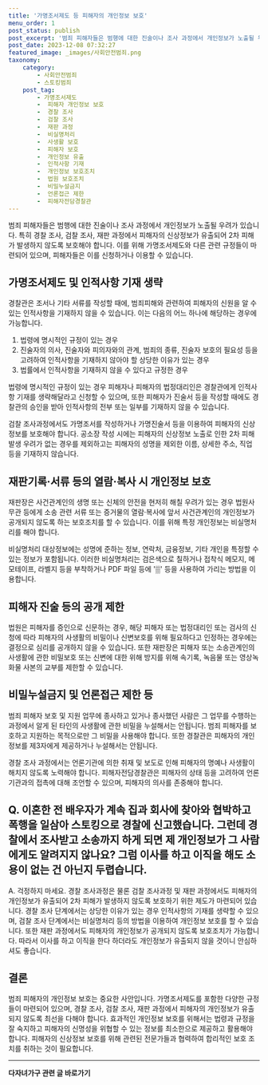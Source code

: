 ```yaml
---
title: '가명조서제도 등 피해자의 개인정보 보호'
menu_order: 1
post_status: publish
post_excerpt: '범죄 피해자들은 범행에 대한 진술이나 조사 과정에서 개인정보가 노출될 우려가 있습니다. 특히 경찰 조사, 검찰 조사, 재판 과정에서 피해자의 신상정보가 유출되어 2차 피해가 발생하지 않도록 보호해야 합니다. 이를 위해 가명조서제도와 다른 관련 규정들이 마련되어 있으며, 피해자들은 이를 신청하거나 이용할 수 있습니다.'
post_date: 2023-12-08 07:32:27
featured_image: _images/사회안전범죄.png
taxonomy:
    category:
        - 사회안전범죄
        - 스토킹범죄
    post_tag:
        - 가명조서제도
        -  피해자 개인정보 보호
        -  경찰 조사
        -  검찰 조사
        -  재판 과정
        -  비실명처리
        -  사생활 보호
        -  피해자 보호
        -  개인정보 유출
        -  인적사항 기재
        -  개인정보 보호조치
        -  법원 보호조치
        -  비밀누설금지
        -  언론접근 제한
        -  피해자전담경찰관
---
```



범죄 피해자들은 범행에 대한 진술이나 조사 과정에서 개인정보가 노출될 우려가 있습니다. 특히 경찰 조사, 검찰 조사, 재판 과정에서 피해자의 신상정보가 유출되어 2차 피해가 발생하지 않도록 보호해야 합니다. 이를 위해 가명조서제도와 다른 관련 규정들이 마련되어 있으며, 피해자들은 이를 신청하거나 이용할 수 있습니다.

## 가명조서제도 및 인적사항 기재 생략

경찰관은 조서나 기타 서류를 작성할 때에, 범죄피해와 관련하여 피해자의 신원을 알 수 있는 인적사항을 기재하지 않을 수 있습니다. 이는 다음의 어느 하나에 해당하는 경우에 가능합니다.

1. 법령에 명시적인 규정이 있는 경우
2. 진술자의 의사, 진술자와 피의자와의 관계, 범죄의 종류, 진술자 보호의 필요성 등을 고려하여 인적사항을 기재하지 않아야 할 상당한 이유가 있는 경우
3. 법률에서 인적사항을 기재하지 않을 수 있다고 규정한 경우

법령에 명시적인 규정이 있는 경우 피해자나 피해자의 법정대리인은 경찰관에게 인적사항 기재를 생략해달라고 신청할 수 있으며, 또한 피해자가 진술서 등을 작성할 때에도 경찰관의 승인을 받아 인적사항의 전부 또는 일부를 기재하지 않을 수 있습니다.

검찰 조사과정에서도 가명조서를 작성하거나 가명진술서 등을 이용하여 피해자의 신상정보를 보호해야 합니다. 공소장 작성 시에는 피해자의 신상정보 노출로 인한 2차 피해 발생 우려가 없는 경우를 제외하고는 피해자의 성명을 제외한 이름, 상세한 주소, 직업 등을 기재하지 않습니다.

## 재판기록·서류 등의 열람·복사 시 개인정보 보호

재판장은 사건관계인의 생명 또는 신체의 안전을 현저히 해칠 우려가 있는 경우 법원사무관 등에게 소송 관련 서류 또는 증거물의 열람·복사에 앞서 사건관계인의 개인정보가 공개되지 않도록 하는 보호조치를 할 수 있습니다. 이를 위해 특정 개인정보는 비실명처리를 해야 합니다. 

비실명처리 대상정보에는 성명에 준하는 정보, 연락처, 금융정보, 기타 개인을 특정할 수 있는 정보가 포함됩니다. 이러한 비실명처리는 검은색으로 칠하거나 접착식 메모지, 메모테이프, 라벨지 등을 부착하거나 PDF 파일 등에 '▒' 등을 사용하여 가리는 방법을 이용합니다.

## 피해자 진술 등의 공개 제한

법원은 피해자를 증인으로 신문하는 경우, 해당 피해자 또는 법정대리인 또는 검사의 신청에 따라 피해자의 사생활의 비밀이나 신변보호를 위해 필요하다고 인정하는 경우에는 결정으로 심리를 공개하지 않을 수 있습니다. 또한 재판장은 피해자 또는 소송관계인의 사생활에 관한 비밀보호 또는 신변에 대한 위해 방지를 위해 속기록, 녹음물 또는 영상녹화물 사본의 교부를 제한할 수 있습니다.

## 비밀누설금지 및 언론접근 제한 등

범죄 피해자 보호 및 지원 업무에 종사하고 있거나 종사했던 사람은 그 업무를 수행하는 과정에서 알게 된 타인의 사생활에 관한 비밀을 누설해서는 안됩니다. 범죄 피해자를 보호하고 지원하는 목적으로만 그 비밀을 사용해야 합니다. 또한 경찰관은 피해자의 개인정보를 제3자에게 제공하거나 누설해서는 안됩니다.

경찰 조사 과정에서는 언론기관에 의한 취재 및 보도로 인해 피해자의 명예나 사생활이 해치지 않도록 노력해야 합니다. 피해자전담경찰관은 피해자의 상태 등을 고려하여 언론기관과의 접촉에 대해 조언할 수 있으며, 피해자의 의사를 존중해야 합니다.

## Q. 이혼한 전 배우자가 계속 집과 회사에 찾아와 협박하고 폭행을 일삼아 스토킹으로 경찰에 신고했습니다. 그런데 경찰에서 조사받고 소송까지 하게 되면 제 개인정보가 그 사람에게도 알려지지 않나요? 그럼 이사를 하고 이직을 해도 소용이 없는 건 아닌지 두렵습니다.

A. 걱정하지 마세요. 경찰 조사과정은 물론 검찰 조사과정 및 재판 과정에서도 피해자의 개인정보가 유출되어 2차 피해가 발생하지 않도록 보호하기 위한 제도가 마련되어 있습니다. 경찰 조사 단계에서는 상당한 이유가 있는 경우 인적사항의 기재를 생략할 수 있으며, 검찰 조사 단계에서는 비실명처리 등의 방법을 이용하여 개인정보 보호를 할 수 있습니다. 또한 재판 과정에서도 피해자의 개인정보가 공개되지 않도록 보호조치가 가능합니다. 따라서 이사를 하고 이직을 한다 하더라도 개인정보가 유출되지 않을 것이니 안심하셔도 좋습니다.

## 결론

범죄 피해자의 개인정보 보호는 중요한 사안입니다. 가명조서제도를 포함한 다양한 규정들이 마련되어 있으며, 경찰 조사, 검찰 조사, 재판 과정에서 피해자의 개인정보가 유출되지 않도록 최선을 다해야 합니다. 효과적인 개인정보 보호를 위해서는 법령과 규정을 잘 숙지하고 피해자의 신명성을 위협할 수 있는 정보를 최소한으로 제공하고 활용해야 합니다. 피해자의 신상정보 보호를 위해 관련된 전문가들과 협력하여 합리적인 보호 조치를 취하는 것이 필요합니다.
<!-- wp:separator -->
<hr class="wp-block-separator has-alpha-channel-opacity"/>
<!-- /wp:separator -->

<!-- wp:group {"backgroundColor":"base","layout":{"type":"constrained"}} -->
<div class="wp-block-group has-base-background-color has-background"><!-- wp:paragraph {"align":"center","fontSize":"medium"} -->
<p class="has-text-align-center has-large-font-size"><strong>다자녀가구 관련 글 바로가기</strong></p>
<!-- /wp:paragraph -->


<!-- wp:latest-posts
{"categories":[{"id":22700,"count":19,"description":"","link":"https://uknowlaw.com/category/%eb%8b%a4%ec%9e%90%eb%85%80%ea%b0%80%ea%b5%ac/","name":"다자녀가구","slug":"다자녀가구","taxonomy":"category","parent":0,"meta":[],"_links":{"self":[{"href":"https://uknowlaw.com/wp-json/wp/v2/categories/22700"}],"collection":[{"href":"https://uknowlaw.com/wp-json/wp/v2/categories"}],"about":[{"href":"https://uknowlaw.com/wp-json/wp/v2/taxonomies/category"}],"wp:post_type":[{"href":"https://uknowlaw.com/wp-json/wp/v2/posts?categories=22700"}],"curies":[{"name":"wp","href":"https://api.w.org/{rel}","templated":true}]}}],"postsToShow":100,"excerptLength":28,"postLayout":"grid","columns":2,"featuredImageAlign":"left","featuredImageSizeSlug":"large","fontSize":"small"} /--></div>
<!-- /wp:group -->
